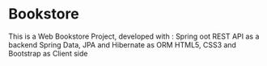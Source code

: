 # Bookstore
This is a Web Bookstore Project, developed with :
  Spring oot REST API as a backend
  Spring Data, JPA and Hibernate as ORM
  HTML5, CSS3 and Bootstrap as Client side
